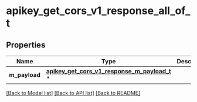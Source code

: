 # apikey_get_cors_v1_response_all_of_t

## Properties
Name | Type | Description | Notes
------------ | ------------- | ------------- | -------------
**m_payload** | [**apikey_get_cors_v1_response_m_payload_t**](apikey_get_cors_v1_response_m_payload.md) \* |  | 

[[Back to Model list]](../README.md#documentation-for-models) [[Back to API list]](../README.md#documentation-for-api-endpoints) [[Back to README]](../README.md)


